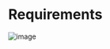# Requirements

![image](https://user-images.githubusercontent.com/114523484/233772373-eb71ea1f-f4d7-442c-96fe-43c0bba25403.png)
